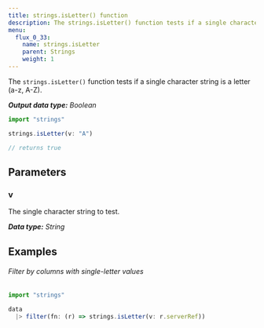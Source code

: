 ```yaml
---
title: strings.isLetter() function
description: The strings.isLetter() function tests if a single character string is a letter (a-z, A-Z).
menu:
  flux_0_33:
    name: strings.isLetter
    parent: Strings
    weight: 1
---
```


The `strings.isLetter()` function tests if a single character string is a letter (a-z, A-Z).

_**Output data type:** Boolean_

```js
import "strings"

strings.isLetter(v: "A")

// returns true
```

## Parameters

### v
The single character string to test.

_**Data type:** String_

## Examples

###### Filter by columns with single-letter values
```js
import "strings"

data
  |> filter(fn: (r) => strings.isLetter(v: r.serverRef))
```
